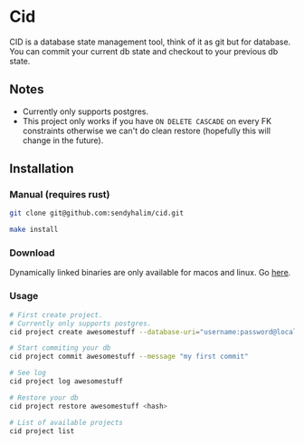 # Cid
CID is a database state management tool, think of it as git but for database. You can commit your current db state and checkout to your previous db state.

## Notes
* Currently only supports postgres.
* This project only works if you have `ON DELETE CASCADE` on every FK constraints otherwise we can't do clean restore (hopefully this will change in the future).

## Installation
### Manual (requires rust)
```bash
git clone git@github.com:sendyhalim/cid.git

make install
```

### Download
Dynamically linked binaries are only available for macos and linux. Go [here](https://github.com/sendyhalim/cid/releases/tag/0.0.1).

### Usage
```bash
# First create project.
# Currently only supports postgres.
cid project create awesomestuff --database-uri="username:password@localhost:5433"

# Start commiting your db
cid project commit awesomestuff --message "my first commit"

# See log
cid project log awesomestuff

# Restore your db
cid project restore awesomestuff <hash>

# List of available projects
cid project list
```
